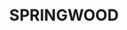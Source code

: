 ---
lastmod: '2025-04-06T06:05:20+00:00'
latitude: -33.692534
layout: suburb
longitude: 150.587962
postcode: '2777'
state: NSW
title: SPRINGWOOD
url: /nsw/springwood/
---
